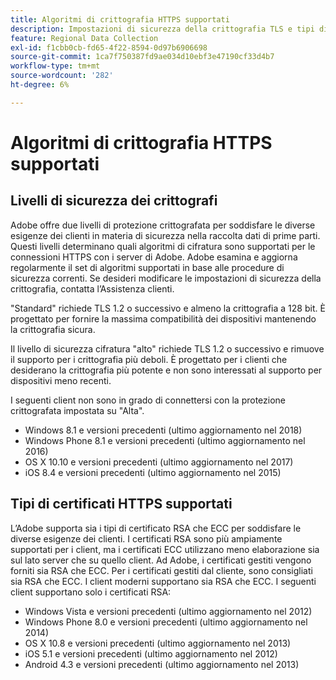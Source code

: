 ```yaml
---
title: Algoritmi di crittografia HTTPS supportati
description: Impostazioni di sicurezza della crittografia TLS e tipi di certificato.
feature: Regional Data Collection
exl-id: f1cbb0cb-fd65-4f22-8594-0d97b6906698
source-git-commit: 1ca7f750387fd9ae034d10ebf3e47190cf33d4b7
workflow-type: tm+mt
source-wordcount: '282'
ht-degree: 6%

---
```


# Algoritmi di crittografia HTTPS supportati

## Livelli di sicurezza dei crittografi

Adobe offre due livelli di protezione crittografata per soddisfare le diverse esigenze dei clienti in materia di sicurezza nella raccolta dati di prime parti. Questi livelli determinano quali algoritmi di cifratura sono supportati per le connessioni HTTPS con i server di Adobe. Adobe esamina e aggiorna regolarmente il set di algoritmi supportati in base alle procedure di sicurezza correnti. Se desideri modificare le impostazioni di sicurezza della crittografia, contatta l’Assistenza clienti.

&quot;Standard&quot; richiede TLS 1.2 o successivo e almeno la crittografia a 128 bit. È progettato per fornire la massima compatibilità dei dispositivi mantenendo la crittografia sicura.

Il livello di sicurezza cifratura &quot;alto&quot; richiede TLS 1.2 o successivo e rimuove il supporto per i crittografia più deboli. È progettato per i clienti che desiderano la crittografia più potente e non sono interessati al supporto per dispositivi meno recenti.

I seguenti client non sono in grado di connettersi con la protezione crittografata impostata su &quot;Alta&quot;.

* Windows 8.1 e versioni precedenti (ultimo aggiornamento nel 2018)
* Windows Phone 8.1 e versioni precedenti (ultimo aggiornamento nel 2016)
* OS X 10.10 e versioni precedenti (ultimo aggiornamento nel 2017)
* iOS 8.4 e versioni precedenti (ultimo aggiornamento nel 2015)

## Tipi di certificati HTTPS supportati

L’Adobe supporta sia i tipi di certificato RSA che ECC per soddisfare le diverse esigenze dei clienti. I certificati RSA sono più ampiamente supportati per i client, ma i certificati ECC utilizzano meno elaborazione sia sul lato server che su quello client. Ad Adobe, i certificati gestiti vengono forniti sia RSA che ECC. Per i certificati gestiti dal cliente, sono consigliati sia RSA che ECC. I client moderni supportano sia RSA che ECC. I seguenti client supportano solo i certificati RSA:

* Windows Vista e versioni precedenti (ultimo aggiornamento nel 2012)
* Windows Phone 8.0 e versioni precedenti (ultimo aggiornamento nel 2014)
* OS X 10.8 e versioni precedenti (ultimo aggiornamento nel 2013)
* iOS 5.1 e versioni precedenti (ultimo aggiornamento nel 2012)
* Android 4.3 e versioni precedenti (ultimo aggiornamento nel 2013)
